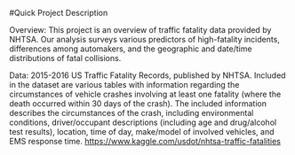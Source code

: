 #Quick Project Description

Overview:
This project is an overview of traffic fatality data provided by NHTSA. Our analysis surveys various predictors of high-fatality incidents, differences among automakers, and the geographic and date/time distributions of fatal collisions. 

Data:
2015-2016 US Traffic Fatality Records, published by NHTSA. Included in the dataset are various tables with information regarding the circumstances of vehicle crashes involving at least one fatality (where the death occurred within 30 days of the crash). The included information describes the circumstances of the crash, including environmental conditions, driver/occupant descriptions (including age and drug/alcohol test results), location, time of day, make/model of involved vehicles, and EMS response time. 
https://www.kaggle.com/usdot/nhtsa-traffic-fatalities